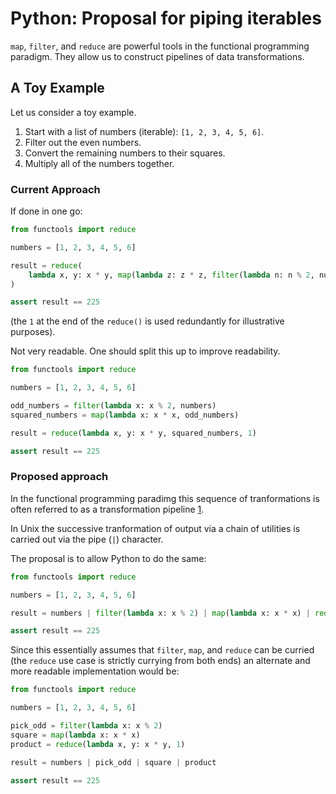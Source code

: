 # Python: Proposal for piping iterables

`map`, `filter`, and `reduce` are powerful tools in the functional programming paradigm.
They allow us to construct pipelines of data transformations.

## A Toy Example

Let us consider a toy example.

1. Start with a list of numbers (iterable): `[1, 2, 3, 4, 5, 6]`.
1. Filter out the even numbers.
1. Convert the remaining numbers to their squares.
1. Multiply all of the numbers together.

### Current Approach

If done in one go:

``` python
from functools import reduce

numbers = [1, 2, 3, 4, 5, 6]

result = reduce(
    lambda x, y: x * y, map(lambda z: z * z, filter(lambda n: n % 2, numbers)), 1
)

assert result == 225
```

(the `1` at the end of the `reduce()` is used redundantly for illustrative purposes).

Not very readable.
One should split this up to improve readability.

``` python
from functools import reduce

numbers = [1, 2, 3, 4, 5, 6]

odd_numbers = filter(lambda x: x % 2, numbers)
squared_numbers = map(lambda x: x * x, odd_numbers)

result = reduce(lambda x, y: x * y, squared_numbers, 1)

assert result == 225
```

### Proposed approach

In the functional programming paradimg this sequence of tranformations is
often referred to as a transformation pipeline [1][transformation-pipelines].

[transformation-pipelines]: https://freecontent.manning.com/function-pipelines-for-mapping-complex-transformations/

In Unix the successive tranformation of output via a chain of utilities is
carried out via the pipe (`|`) character.

The proposal is to allow Python to do the same:

``` python
from functools import reduce

numbers = [1, 2, 3, 4, 5, 6]

result = numbers | filter(lambda x: x % 2) | map(lambda x: x * x) | reduce(lambda x, y: x * y, 0)

assert result == 225
```

Since this essentially assumes that `filter`, `map`, and `reduce` can be curried
(the `reduce` use case is strictly currying from both ends)
an alternate and more readable implementation would be:

``` python
from functools import reduce

numbers = [1, 2, 3, 4, 5, 6]

pick_odd = filter(lambda x: x % 2)
square = map(lambda x: x * x)
product = reduce(lambda x, y: x * y, 1)

result = numbers | pick_odd | square | product

assert result == 225
```
